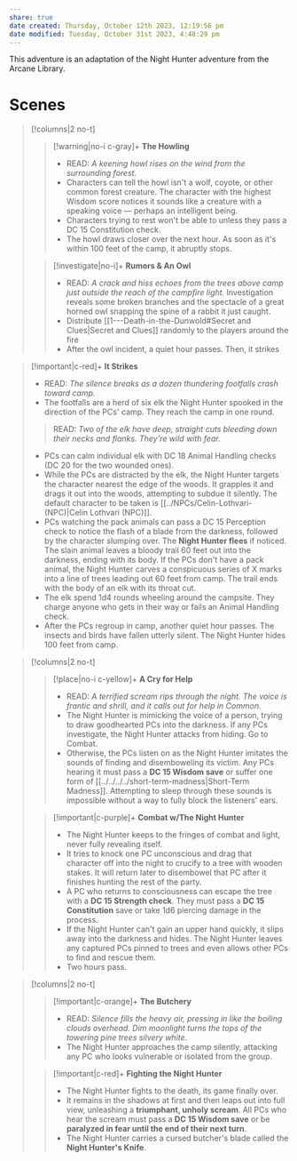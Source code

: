 ```yaml
---
share: true
date created: Thursday, October 12th 2023, 12:19:56 pm
date modified: Tuesday, October 31st 2023, 4:48:29 pm
---
```


This adventure is an adaptation of the Night Hunter adventure from the Arcane Library. 

# Scenes
> [!columns|2 no-t]
> > [!warning|no-i c-gray]+ **The Howling**
> > - READ: *A keening howl rises on the wind from the surrounding forest.*
> > - Characters can tell the howl isn't a wolf, coyote, or other common forest creature. The character with the highest Wisdom score notices it sounds like a creature with a speaking voice — perhaps an intelligent being.
> > - Characters trying to rest won't be able to unless they pass a DC 15 Constitution check. 
> > - The howl draws closer over the next hour. As soon as it's within 100 feet of the camp, it abruptly stops.
>
> > [!investigate|no-i]+ **Rumors & An Owl**
> > - READ: *A crack and hiss echoes from the trees above camp just outside the reach of the campfire light.* Investigation reveals some broken branches and the spectacle of a great horned owl snapping the spine of a rabbit it just caught.
> > - Distribute [[1---Death-in-the-Dunwold#Secret and Clues|Secret and Clues]] randomly to the players around the fire 
> > - After the owl incident, a quiet hour passes. Then, it strikes 
 
> [!important|c-red]+ **It Strikes**
> - READ: *The silence breaks as a dozen thundering footfalls crash toward camp.*
> - The footfalls are a herd of six elk the Night Hunter spooked in the direction of the PCs' camp. They reach the camp in one round.
> > READ: *Two of the elk have deep, straight cuts bleeding down their necks and flanks. They're wild with fear.* 
> - PCs can calm individual elk with DC 18 Animal Handling checks (DC 20 for the two wounded ones).
> - While the PCs are distracted by the elk, the Night Hunter targets the character nearest the edge of the woods. It grapples it and drags it out into the woods, attempting to subdue it silently. The default character to be taken is [[../NPCs/Celin-Lothvari-(NPC)|Celin Lothvari (NPC)]].
> - PCs watching the pack animals can pass a DC 15 Perception check to notice the flash of a blade from the darkness, followed by the character slumping over. The **Night Hunter flees** if noticed. The slain animal leaves a bloody trail 60 feet out into the darkness, ending with its body. If the PCs don't have a pack animal, the Night Hunter carves a conspicuous series of X marks into a line of trees leading out 60 feet from camp. The trail ends with the body of an elk with its throat cut.
> - The elk spend 1d4 rounds wheeling around the campsite. They charge anyone who gets in their way or fails an Animal Handling check.
> - After the PCs regroup in camp, another quiet hour passes. The insects and birds have fallen utterly silent. The Night Hunter hides 100 feet from camp. 

> [!columns|2 no-t]
> > [!place|no-i c-yellow]+ **A Cry for Help**
> > - READ: *A terrified scream rips through the night. The voice is frantic and shrill, and it calls out for help in Common.*
> > - The Night Hunter is mimicking the voice of a person, trying to draw goodhearted PCs into the darkness.  If any PCs investigate, the Night Hunter attacks from hiding. Go to Combat. 
> > - Otherwise, the PCs listen on as the Night Hunter imitates the sounds of finding and disemboweling its victim. Any PCs hearing it must pass a **DC 15 Wisdom save** or suffer one form of [[../../../../short-term-madness|Short-Term Madness]]. Attempting to sleep through these sounds is impossible without a way to fully block the listeners' ears.
>
>> [!important|c-purple]+ **Combat w/The Night Hunter**
> > - The Night Hunter keeps to the fringes of combat and light, never fully revealing itself.
> > - It tries to knock one PC unconscious and drag that character off into the night to crucify to a tree with wooden stakes. It will return later to disembowel that PC after it finishes hunting the rest of the party. 
> > - A PC who returns to consciousness can escape the tree with a **DC 15 Strength check**. They must pass a **DC 15 Constitution** save or take 1d6 piercing damage in the process. 
> > - If the Night Hunter can't gain an upper hand quickly, it slips away into the darkness and hides. The Night Hunter leaves any captured PCs pinned to trees and even allows other PCs to find and rescue them.
> > - Two hours pass.

> [!columns|2 no-t]
> > [!important|c-orange]+ **The Butchery**
>> - READ: *Silence fills the heavy air, pressing in like the boiling clouds overhead. Dim moonlight turns the tops of the towering pine trees silvery white.*
>> - The Night Hunter approaches the camp silently, attacking any PC who looks vulnerable or isolated from the group.
> 
>> [!important|c-red]+ **Fighting the Night Hunter**
>> - The Night Hunter fights to the death, its game finally over.
>> - It remains in the shadows at first and then leaps out into full view, unleashing a **triumphant, unholy scream**. All PCs who hear the scream must pass a **DC 15 Wisdom save** or be **paralyzed in fear until the end of their next turn**.
>> - The Night Hunter carries a cursed butcher's blade called the **Night Hunter's Knife**.

